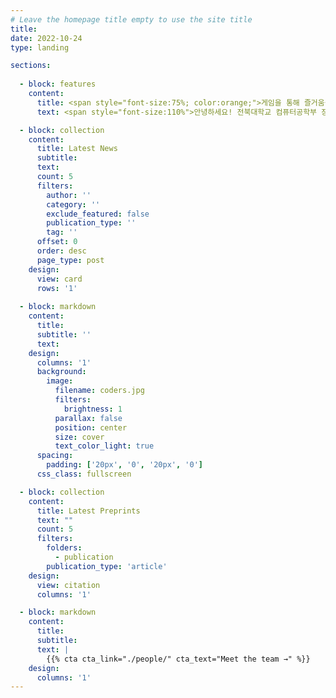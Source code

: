 ```yaml
---
# Leave the homepage title empty to use the site title
title:
date: 2022-10-24
type: landing

sections:
      
  - block: features
    content:
      title: <span style="font-size:75%; color:orange;">게임을 통해 즐거움을 창조하고 싶은 개발자입니다! </span>
      text: <span style="font-size:110%">안녕하세요! 전북대학교 컴퓨터공학부 장동하입니다. <br>게임 개발에 열정을 가지고 있으며, Unity를 활용한 프로젝트 경험이 있습니다.</span>

  - block: collection
    content:
      title: Latest News
      subtitle:
      text:
      count: 5
      filters:
        author: ''
        category: ''
        exclude_featured: false
        publication_type: ''
        tag: ''
      offset: 0
      order: desc
      page_type: post
    design:
      view: card
      rows: '1'
  
  - block: markdown
    content:
      title:
      subtitle: ''
      text:
    design:
      columns: '1'
      background:
        image: 
          filename: coders.jpg
          filters:
            brightness: 1
          parallax: false
          position: center
          size: cover
          text_color_light: true
      spacing:
        padding: ['20px', '0', '20px', '0']
      css_class: fullscreen

  - block: collection
    content:
      title: Latest Preprints
      text: ""
      count: 5
      filters:
        folders:
          - publication
        publication_type: 'article'
    design:
      view: citation
      columns: '1'

  - block: markdown
    content:
      title:
      subtitle:
      text: |
        {{% cta cta_link="./people/" cta_text="Meet the team →" %}}
    design:
      columns: '1'
---
```

